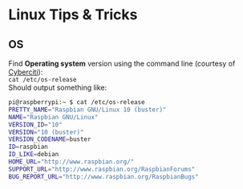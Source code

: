 # Linux Tips & Tricks

## OS

Find **Operating system** version using the command line (courtesy of [Cyberciti](https://www.cyberciti.biz/faq/how-to-check-os-version-in-linux-command-line/)):  
`cat /etc/os-release`  
Should output something like:  

```bash
pi@raspberrypi:~ $ cat /etc/os-release
PRETTY_NAME="Raspbian GNU/Linux 10 (buster)"
NAME="Raspbian GNU/Linux"
VERSION_ID="10"
VERSION="10 (buster)"
VERSION_CODENAME=buster
ID=raspbian
ID_LIKE=debian
HOME_URL="http://www.raspbian.org/"
SUPPORT_URL="http://www.raspbian.org/RaspbianForums"
BUG_REPORT_URL="http://www.raspbian.org/RaspbianBugs"
```
